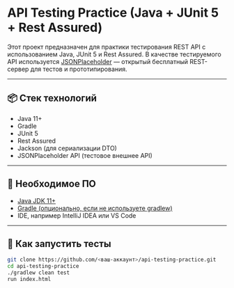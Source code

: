 # API Testing Practice (Java + JUnit 5 + Rest Assured)

Этот проект предназначен для практики тестирования REST API с использованием Java, JUnit 5 и Rest Assured. В качестве тестируемого API используется [JSONPlaceholder](https://jsonplaceholder.typicode.com) — открытый бесплатный REST-сервер для тестов и прототипирования.

---

## 📦 Стек технологий

- Java 11+
- Gradle
- JUnit 5
- Rest Assured
- Jackson (для сериализации DTO)
- JSONPlaceholder API (тестовое внешнее API)

---

## 🧰 Необходимое ПО


- [Java JDK 11+](https://adoptium.net/)
- [Gradle (опционально, если не используете gradlew)](https://gradle.org/)
- IDE, например IntelliJ IDEA или VS Code

---

## 🚀 Как запустить тесты



   ```bash
   git clone https://github.com/<ваш-аккаунт>/api-testing-practice.git
   cd api-testing-practice
   ./gradlew clean test
   run index.html
